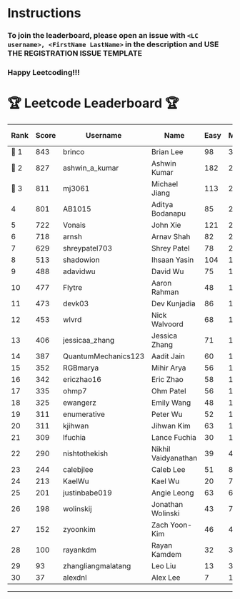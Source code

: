 # Instructions
### To join the leaderboard, please open an issue with `<LC username>, <FirstName LastName>` in the description and USE THE REGISTRATION ISSUE TEMPLATE
### Happy Leetcoding!!!


# 🏆 Leetcode Leaderboard 🏆

| Rank | Score | Username       | Name | Easy | Medium | Hard | Problems Solved |
|------|----------------|-----------------|-------------------|--------------|--------------|--------------|--------------|
| 🥇 1 | 843 | brinco | Brian Lee | 98 | 305 | 45 | 448 |
| 🥈 2 | 827 | ashwin_a_kumar | Ashwin Kumar | 182 | 288 | 23 | 493 |
| 🥉 3 | 811 | mj3061 | Michael Jiang | 113 | 280 | 46 | 439 |
| 4 | 801 | AB1015 | Aditya Bodanapu | 85 | 262 | 64 | 411 |
| 5 | 722 | Vonais | John Xie | 121 | 248 | 35 | 404 |
| 6 | 718 | arnsh | Arnav Shah | 82 | 234 | 56 | 372 |
| 7 | 629 | shreypatel703 | Shrey Patel | 78 | 232 | 29 | 339 |
| 8 | 513 | shadowion | Ihsaan Yasin | 104 | 173 | 21 | 298 |
| 9 | 488 | adavidwu | David Wu | 75 | 160 | 31 | 266 |
| 10 | 477 | Flytre | Aaron Rahman | 48 | 153 | 41 | 242 |
| 11 | 473 | devk03 | Dev Kunjadia | 86 | 177 | 11 | 274 |
| 12 | 453 | wlvrd | Nick Walvoord | 68 | 170 | 15 | 253 |
| 13 | 406 | jessicaa_zhang | Jessica Zhang | 71 | 142 | 17 | 230 |
| 14 | 387 | QuantumMechanics123 | Aadit Jain | 60 | 138 | 17 | 215 |
| 15 | 352 | RGBmarya | Mihir Arya | 56 | 115 | 22 | 193 |
| 16 | 342 | ericzhao16 | Eric Zhao | 58 | 127 | 10 | 195 |
| 17 | 335 | ohmp7 | Ohm Patel | 56 | 123 | 11 | 190 |
| 18 | 325 | ewangerz | Emily Wang | 48 | 110 | 19 | 177 |
| 19 | 311 | enumerative | Peter Wu | 52 | 110 | 13 | 175 |
| 20 | 311 | kjihwan | Jihwan Kim | 63 | 103 | 14 | 180 |
| 21 | 309 | lfuchia | Lance Fuchia | 30 | 129 | 7 | 166 |
| 22 | 290 | nishtothekish | Nikhil Vaidyanathan | 39 | 40 | 57 | 136 |
| 23 | 244 | calebjlee | Caleb Lee | 51 | 83 | 9 | 143 |
| 24 | 213 | KaelWu | Kael Wu | 20 | 77 | 13 | 110 |
| 25 | 201 | justinbabe019 | Angie Leong | 63 | 63 | 4 | 130 |
| 26 | 198 | wolinskij | Jonathan Wolinski | 43 | 73 | 3 | 119 |
| 27 | 152 | zyoonkim | Zach Yoon-Kim | 46 | 44 | 6 | 96 |
| 28 | 100 | rayankdm | Rayan Kamdem | 32 | 31 | 2 | 65 |
| 29 | 93 | zhangliangmalatang | Leo Liu | 13 | 37 | 2 | 52 |
| 30 | 37 | alexdnl | Alex Lee | 7 | 15 | 0 | 22 |
---